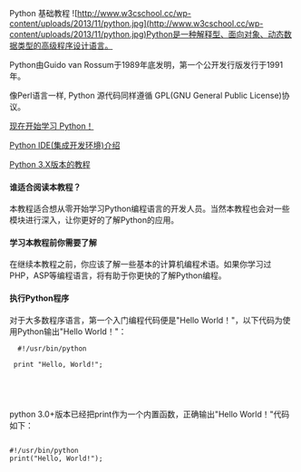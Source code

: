  
Python 基础教程  ![http://www.w3cschool.cc/wp-content/uploads/2013/11/python.jpg](http://www.w3cschool.cc/wp-content/uploads/2013/11/python.jpg)Python是一种解释型、面向对象、动态数据类型的高级程序设计语言。

 Python由Guido van Rossum于1989年底发明，第一个公开发行版发行于1991年。

  像Perl语言一样, Python 源代码同样遵循 GPL(GNU General Public License)协议。

  [现在开始学习 Python！](http://www.w3cschool.cc/python/python-intro.html)

  [ Python IDE(集成开发环境)介绍](http://www.w3cschool.cc/python/python-ide.html)

  [ Python 3.X版本的教程](http://www.w3cschool.cc/python3/python3-tutorial.html)

 

 



#### 谁适合阅读本教程？

  本教程适合想从零开始学习Python编程语言的开发人员。当然本教程也会对一些模块进行深入，让你更好的了解Python的应用。

 



#### 学习本教程前你需要了解

  在继续本教程之前，你应该了解一些基本的计算机编程术语。如果你学习过PHP，ASP等编程语言，将有助于你更快的了解Python编程。

 



#### 执行Python程序

  对于大多数程序语言，第一个入门编程代码便是"Hello World！"，以下代码为使用Python输出"Hello World！"：

 
```
  #!/usr/bin/python 

 print "Hello, World!"; 





```
 python 3.0+版本已经把print作为一个内置函数，正确输出"Hello World！"代码如下：

 
```

#!/usr/bin/python 
print("Hello, World!");

```
 


